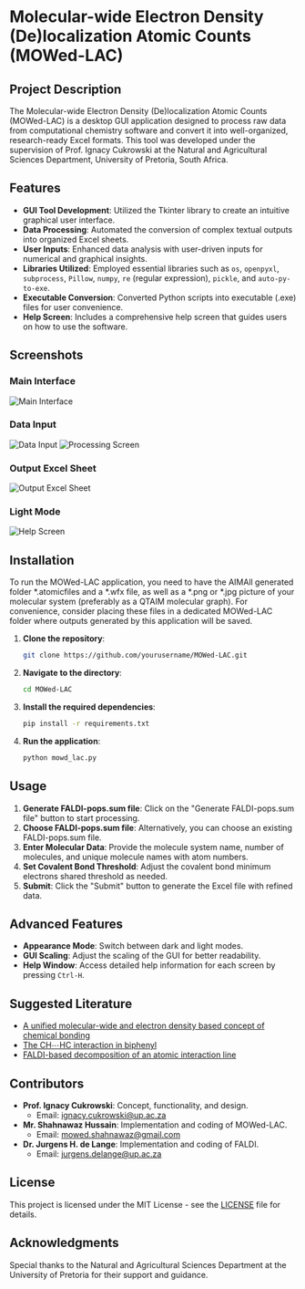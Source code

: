 # Molecular-wide Electron Density (De)localization Atomic Counts (MOWed-LAC)

## Project Description

The Molecular-wide Electron Density (De)localization Atomic Counts (MOWed-LAC) is a desktop GUI application designed to process raw data from computational chemistry software and convert it into well-organized, research-ready Excel formats. This tool was developed under the supervision of Prof. Ignacy Cukrowski at the Natural and Agricultural Sciences Department, University of Pretoria, South Africa.

## Features

- **GUI Tool Development**: Utilized the Tkinter library to create an intuitive graphical user interface.
- **Data Processing**: Automated the conversion of complex textual outputs into organized Excel sheets.
- **User Inputs**: Enhanced data analysis with user-driven inputs for numerical and graphical insights.
- **Libraries Utilized**: Employed essential libraries such as `os`, `openpyxl`, `subprocess`, `Pillow`, `numpy`, `re` (regular expression), `pickle`, and `auto-py-to-exe`.
- **Executable Conversion**: Converted Python scripts into executable (.exe) files for user convenience.
- **Help Screen**: Includes a comprehensive help screen that guides users on how to use the software.

## Screenshots

### Main Interface
![Main Interface](assets/Screen-1.jpg)

### Data Input
![Data Input](assets/Screen-2.jpg)
![Processing Screen](assets/Screen-3.jpg)

### Output Excel Sheet
![Output Excel Sheet](assets/output.png)

### Light Mode
![Help Screen](assets/light.png)

## Installation

To run the MOWed-LAC application, you need to have the AIMAll generated folder \*.atomicfiles and a \*.wfx file, as well as a \*.png or \*.jpg picture of your molecular system (preferably as a QTAIM molecular graph). For convenience, consider placing these files in a dedicated MOWed-LAC folder where outputs generated by this application will be saved.

1. **Clone the repository**:
    ```sh
    git clone https://github.com/yourusername/MOWed-LAC.git
    ```

2. **Navigate to the directory**:
    ```sh
    cd MOWed-LAC
    ```

3. **Install the required dependencies**:
    ```sh
    pip install -r requirements.txt
    ```

4. **Run the application**:
    ```sh
    python mowd_lac.py
    ```

## Usage

1. **Generate FALDI-pops.sum file**: Click on the "Generate FALDI-pops.sum file" button to start processing.
2. **Choose FALDI-pops.sum file**: Alternatively, you can choose an existing FALDI-pops.sum file.
3. **Enter Molecular Data**: Provide the molecule system name, number of molecules, and unique molecule names with atom numbers.
4. **Set Covalent Bond Threshold**: Adjust the covalent bond minimum electrons shared threshold as needed.
5. **Submit**: Click the "Submit" button to generate the Excel file with refined data.

## Advanced Features

- **Appearance Mode**: Switch between dark and light modes.
- **GUI Scaling**: Adjust the scaling of the GUI for better readability.
- **Help Window**: Access detailed help information for each screen by pressing `Ctrl-H`.

## Suggested Literature

- [A unified molecular-wide and electron density based concept of chemical bonding](https://doi.org/10.1002/wcms.1579)
- [The CH⋯HC interaction in biphenyl](https://doi.org/10.1002/jcc.26491)
- [FALDI-based decomposition of an atomic interaction line](https://doi.org/10.1002/jcc.25175)

## Contributors

- **Prof. Ignacy Cukrowski**: Concept, functionality, and design.
  - Email: ignacy.cukrowski@up.ac.za
- **Mr. Shahnawaz Hussain**: Implementation and coding of MOWed-LAC.
  - Email: mowed.shahnawaz@gmail.com
- **Dr. Jurgens H. de Lange**: Implementation and coding of FALDI.
  - Email: jurgens.delange@up.ac.za

## License

This project is licensed under the MIT License - see the [LICENSE](LICENSE) file for details.

## Acknowledgments

Special thanks to the Natural and Agricultural Sciences Department at the University of Pretoria for their support and guidance.
